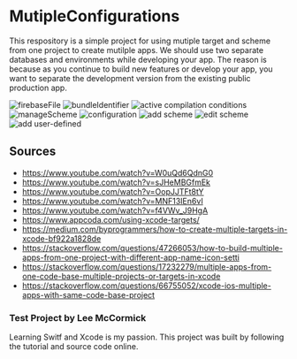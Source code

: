 # MutipleConfigurations
This respository is a simple project for using mutiple target and scheme from one project to create mutilple apps. We should use two separate databases and environments while developing your app. The reason is because as you continue to build new features or develop your app, you want to separate the development version from the existing public production app. 

![firebaseFile](https://user-images.githubusercontent.com/57606580/149835517-1e235474-813b-4d01-90cd-d4b10424eb16.png)
![bundleIdentifier](https://user-images.githubusercontent.com/57606580/149835522-c97833e6-0203-46e1-9189-7ddc42297240.png)
![active compilation conditions](https://user-images.githubusercontent.com/57606580/149835523-7f83bc01-7263-422b-a10e-3fe4660f1d70.png)
![manageScheme](https://user-images.githubusercontent.com/57606580/149835524-42e60afa-49db-4e37-8cf3-8e19a3064fa0.png)
![configuration](https://user-images.githubusercontent.com/57606580/149835526-48bcfc26-29be-48f1-a289-a87d53a8c7d4.png)
![add scheme](https://user-images.githubusercontent.com/57606580/149835527-63b0a003-db71-48a6-a564-2956b5a3856d.png)
![edit scheme](https://user-images.githubusercontent.com/57606580/149835528-4c31282b-6246-48f4-9daa-eea0bc67760b.png)
![add user-defined](https://user-images.githubusercontent.com/57606580/149835529-41967231-213b-4843-8fce-f58f082f3db9.png)

## Sources
 - https://www.youtube.com/watch?v=W0uQd6QdnG0
 - https://www.youtube.com/watch?v=sJHeMBGfmEk
 - https://www.youtube.com/watch?v=OopJJTFt8tY
 - https://www.youtube.com/watch?v=MNF13IEn6vI
 - https://www.youtube.com/watch?v=f4VWv_J9HgA
 - https://www.appcoda.com/using-xcode-targets/
 - https://medium.com/byprogrammers/how-to-create-multiple-targets-in-xcode-bf922a1828de
 - https://stackoverflow.com/questions/47266053/how-to-build-multiple-apps-from-one-project-with-different-app-name-icon-setti
 - https://stackoverflow.com/questions/17232279/multiple-apps-from-one-code-base-multiple-projects-or-targets-in-xcode
 - https://stackoverflow.com/questions/66755052/xcode-ios-multiple-apps-with-same-code-base-project
 
### Test Project by Lee McCormick
Learning Switf and Xcode is my passion. This project was built by following the tutorial and source code online.
